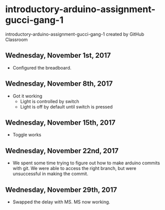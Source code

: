 # introductory-arduino-assignment-gucci-gang-1
introductory-arduino-assignment-gucci-gang-1 created by GitHub Classroom

## Wednesday, November 1st, 2017
* Configured the breadboard.

## Wednesday, November 8th, 2017
* Got it working
  * Light is controlled by switch
  * Light is off by default until switch is pressed

## Wednesday, November 15th, 2017
* Toggle works

## Wednesday, November 22nd, 2017
* We spent some time trying to figure out how to make arduino commits with git. We were able to access the right branch, but were unsuccessful in making the commit.

## Wednesday, November 29th, 2017
* Swapped the delay with MS. MS now working.

